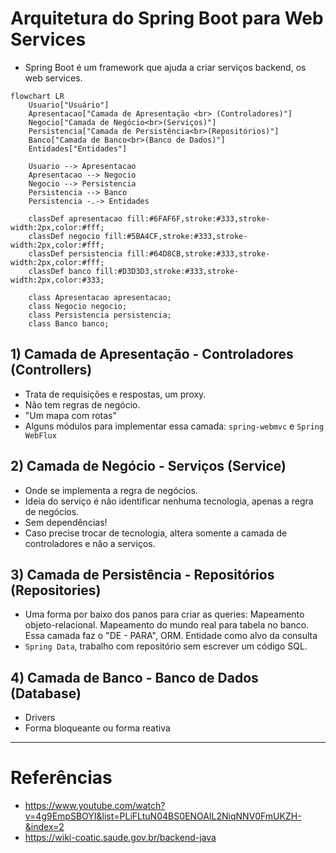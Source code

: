 # Arquitetura do Spring Boot para Web Services

- Spring Boot é um framework que ajuda a criar serviços backend, os web services.

```mermaid 
flowchart LR
    Usuario["Usuário"]
    Apresentacao["Camada de Apresentação <br> (Controladores)"]
    Negocio["Camada de Negócio<br>(Serviços)"]
    Persistencia["Camada de Persistência<br>(Repositórios)"]
    Banco["Camada de Banco<br>(Banco de Dados)"]
    Entidades["Entidades"]

    Usuario --> Apresentacao
    Apresentacao --> Negocio
    Negocio --> Persistencia
    Persistencia --> Banco
    Persistencia -.-> Entidades

    classDef apresentacao fill:#6FAF6F,stroke:#333,stroke-width:2px,color:#fff;
    classDef negocio fill:#5BA4CF,stroke:#333,stroke-width:2px,color:#fff;
    classDef persistencia fill:#64D8CB,stroke:#333,stroke-width:2px,color:#fff;
    classDef banco fill:#D3D3D3,stroke:#333,stroke-width:2px,color:#333;

    class Apresentacao apresentacao;
    class Negocio negocio;
    class Persistencia persistencia;
    class Banco banco;
```

## 1) Camada de Apresentação - Controladores (Controllers)
- Trata de requisições e respostas, um proxy. 
- Não tem regras de negócio.
- "Um mapa com rotas"
- Alguns módulos para implementar essa camada: `spring-webmvc` e `Spring WebFlux`

## 2) Camada de Negócio - Serviços (Service)
- Onde se implementa a regra de negócios.
- Ideia do serviço é não identificar nenhuma tecnologia, apenas a regra de negócios.
- Sem dependências!
- Caso precise trocar de tecnologia, altera somente a camada de controladores e não a serviços.

## 3) Camada de Persistência - Repositórios (Repositories)
- Uma forma por baixo dos panos para criar as queries: Mapeamento objeto-relacional. Mapeamento do mundo real para tabela no banco. Essa camada faz o "DE - PARA", ORM. Entidade como alvo da consulta
- `Spring Data`, trabalho com repositório sem escrever um código SQL.

## 4) Camada de Banco - Banco de Dados (Database)
- Drivers
- Forma bloqueante ou forma reativa

---

# Referências
 
- https://www.youtube.com/watch?v=4g9EmpSBOYI&list=PLiFLtuN04BS0ENOAIL2NiqNNV0FmUKZH-&index=2
- https://wiki-coatic.saude.gov.br/backend-java 